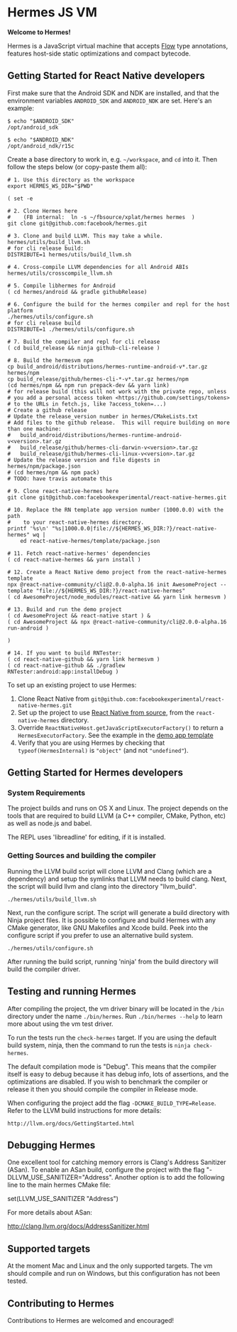 # Hermes JS VM

**Welcome to Hermes!**

Hermes is a JavaScript virtual machine that accepts [Flow](https://flowtype.org)
type annotations, features host-side static optimizations and compact bytecode.

## Getting Started for React Native developers

First make sure that the Android SDK and NDK are installed, and that the
environment variables `ANDROID_SDK` and `ANDROID_NDK` are set. Here's an
example:

```
$ echo "$ANDROID_SDK"
/opt/android_sdk

$ echo "$ANDROID_NDK"
/opt/android_ndk/r15c
```

Create a base directory to work in, e.g. `~/workspace`, and `cd` into it. Then
follow the steps below (or copy-paste them all):

```
# 1. Use this directory as the workspace
export HERMES_WS_DIR="$PWD"

( set -e

# 2. Clone Hermes here
#    (FB internal:  ln -s ~/fbsource/xplat/hermes hermes  )
git clone git@github.com:facebook/hermes.git

# 3. Clone and build LLVM. This may take a while.
hermes/utils/build_llvm.sh
# for cli release build:
DISTRIBUTE=1 hermes/utils/build_llvm.sh

# 4. Cross-compile LLVM dependencies for all Android ABIs
hermes/utils/crosscompile_llvm.sh

# 5. Compile libhermes for Android
( cd hermes/android && gradle githubRelease)

# 6. Configure the build for the hermes compiler and repl for the host platform
./hermes/utils/configure.sh
# for cli release build
DISTRIBUTE=1 ./hermes/utils/configure.sh

# 7. Build the compiler and repl for cli release
( cd build_release && ninja github-cli-release )

# 8. Build the hermesvm npm
cp build_android/distributions/hermes-runtime-android-v*.tar.gz hermes/npm
cp build_release/github/hermes-cli-*-v*.tar.gz hermes/npm
(cd hermes/npm && npm run prepack-dev && yarn link)
# for release build (this will not work with the private repo, unless
# you add a personal access token <https://github.com/settings/tokens>
# to the URLs in fetch.js, like ?access_token=...)
# Create a github release
# Update the release_version number in hermes/CMakeLists.txt
# Add files to the github release.  This will require building on more than one machine:
#   build_android/distributions/hermes-runtime-android-v<version>.tar.gz
#   build_release/github/hermes-cli-darwin-v<version>.tar.gz
#   build_release/github/hermes-cli-linux-v<version>.tar.gz
# Update the release version and file digests in hermes/npm/package.json
# (cd hermes/npm && npm pack)
# TODO: have travis automate this

# 9. Clone react-native-hermes here
git clone git@github.com:facebookexperimental/react-native-hermes.git

# 10. Replace the RN template app version number (1000.0.0) with the path
#    to your react-native-hermes directory.
printf '%s\n' "%s|1000.0.0|file://${HERMES_WS_DIR:?}/react-native-hermes" wq |
    ed react-native-hermes/template/package.json

# 11. Fetch react-native-hermes' dependencies
( cd react-native-hermes && yarn install )

# 12. Create a React Native demo project from the react-native-hermes template
npx @react-native-community/cli@2.0.0-alpha.16 init AwesomeProject --template "file://${HERMES_WS_DIR:?}/react-native-hermes"
( cd AwesomeProject/node_modules/react-native && yarn link hermesvm )

# 13. Build and run the demo project
( cd AwesomeProject && react-native start ) &
( cd AwesomeProject && npx @react-native-community/cli@2.0.0-alpha.16 run-android )

)

# 14. If you want to build RNTester:
( cd react-native-github && yarn link hermesvm )
( cd react-native-github && ./gradlew RNTester:android:app:installDebug )
```

To set up an existing project to use Hermes:

1. Clone React Native from `git@github.com:facebookexperimental/react-native-hermes.git`
2. Set up the project to use [React Native from source](https://facebook.github.io/react-native/docs/building-from-source),
   from the `react-native-hermes` directory.
3. Override `ReactNativeHost.getJavaScriptExecutorFactory()` to return a
   `HermesExecutorFactory`. See the example in the
   [demo app template](https://github.com/facebookexperimental/react-native-hermes/blob/master/template/android/app/src/main/java/com/helloworld/MainApplication.java#L38)
4. Verify that you are using Hermes by checking that `typeof(HermesInternal)`
   is `"object"` (and not `"undefined"`).


## Getting Started for Hermes developers

### System Requirements

The project builds and runs on OS X and Linux. The project depends on the tools
that are required to build LLVM (a C++ compiler, CMake, Python, etc) as well as
node.js and babel.

The REPL uses 'libreadline' for editing, if it is installed.

### Getting Sources and building the compiler

Running the LLVM build script will clone LLVM and Clang (which are a dependency)
and setup the symlinks that LLVM needs to build clang. Next, the script will
build llvm and clang into the directory "llvm_build".

    ./hermes/utils/build_llvm.sh

Next, run the configure script. The script will generate a build directory with
Ninja project files. It is possible to configure and build Hermes with any CMake
generator, like GNU Makefiles and Xcode build. Peek into the configure script
if you prefer to use an alternative build system.

    ./hermes/utils/configure.sh

After running the build script, running 'ninja' from the build directory will
build the compiler driver.

## Testing and running Hermes

After compiling the project, the vm driver binary will be located in the `/bin`
directory under the name `./bin/hermes`.  Run `./bin/hermes --help` to learn
more about using the vm test driver.

To run the tests run the `check-hermes` target. If you are using the default
build system, ninja, then the command to run the tests is `ninja check-hermes`.

The default compilation mode is "Debug". This means that the compiler itself is
easy to debug because it has debug info, lots of assertions, and the
optimizations are disabled. If you wish to benchmark the compiler or release it
then you should compile the compiler in Release mode.

When configuring the project add the flag `-DCMAKE_BUILD_TYPE=Release`. Refer to
the LLVM build instructions for more details:

    http://llvm.org/docs/GettingStarted.html

## Debugging Hermes

One excellent tool for catching memory errors is Clang's Address Sanitizer
(ASan). To enable an ASan build, configure the project with the flag
"-DLLVM_USE_SANITIZER="Address". Another option is to add the following line to
the main hermes CMake file:

  set(LLVM_USE_SANITIZER "Address")

For more details about ASan:

  http://clang.llvm.org/docs/AddressSanitizer.html

## Supported targets

At the moment Mac and Linux and the only supported targets. The vm
should compile and run on Windows, but this configuration has not been tested.

## Contributing to Hermes

Contributions to Hermes are welcomed and encouraged!
